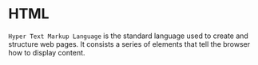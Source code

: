 # HTML

`Hyper Text Markup Language` is the standard language used to create and structure web pages. It consists a series of elements that tell the browser how to display content.
